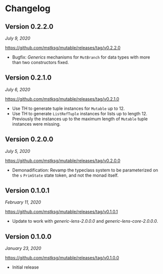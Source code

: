 Changelog
=========

Version 0.2.2.0
---------------

*July 9, 2020*

<https://github.com/mstksg/mutable/releases/tag/v0.2.2.0>

*   Bugfix: *Generics* mechanisms for `MutBranch` for data types with more than
    two constructors fixed.

Version 0.2.1.0
---------------

*July 6, 2020*

<https://github.com/mstksg/mutable/releases/tag/v0.2.1.0>

*   Use TH to generate tuple instances for `Mutable` up to 12.
*   Use TH to generate `ListRefTuple` instances for lists up to length 12.
    Previously the instances up to the maximum length of `Mutable` tuple
    instances were missing.

Version 0.2.0.0
---------------

*July 5, 2020*

<https://github.com/mstksg/mutable/releases/tag/v0.2.0.0>

*   Demonadification: Revamp the typeclass system to be parameterized on the
    `s` `PrimState` state token, and not the monad itself.

Version 0.1.0.1
---------------

*February 11, 2020*

<https://github.com/mstksg/mutable/releases/tag/v0.1.0.1>

*   Update to work with *generic-lens-2.0.0.0* and *generic-lens-core-2.0.0.0*.

Version 0.1.0.0
---------------

*January 23, 2020*

<https://github.com/mstksg/mutable/releases/tag/v0.1.0.0>

*   Initial release

